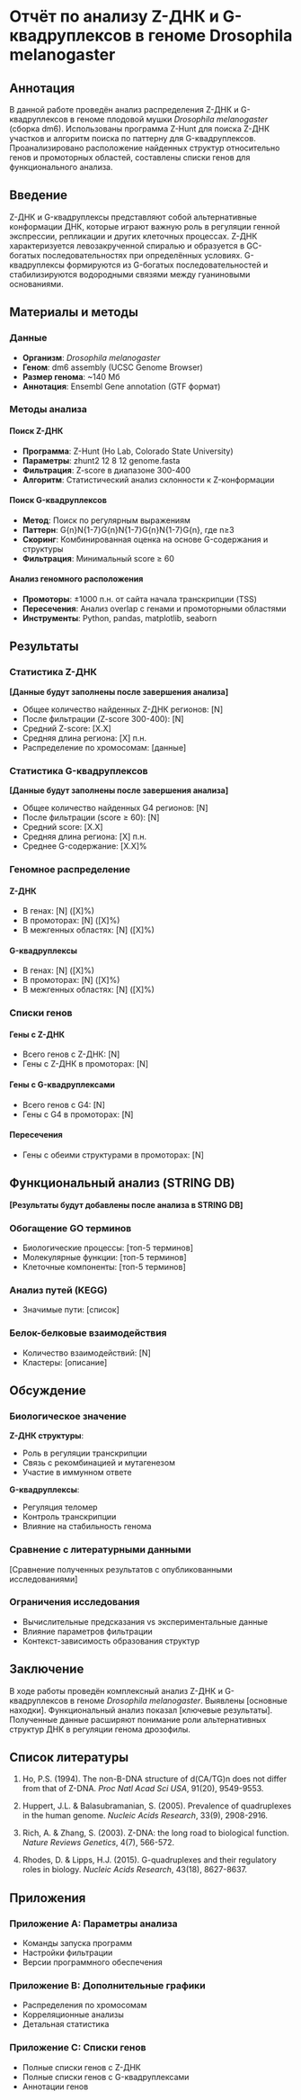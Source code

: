 # Отчёт по анализу Z-ДНК и G-квадруплексов в геноме Drosophila melanogaster

## Аннотация

В данной работе проведён анализ распределения Z-ДНК и G-квадруплексов в геноме плодовой мушки *Drosophila melanogaster* (сборка dm6). Использованы программа Z-Hunt для поиска Z-ДНК участков и алгоритм поиска по паттерну для G-квадруплексов. Проанализировано расположение найденных структур относительно генов и промоторных областей, составлены списки генов для функционального анализа.

## Введение

Z-ДНК и G-квадруплексы представляют собой альтернативные конформации ДНК, которые играют важную роль в регуляции генной экспрессии, репликации и других клеточных процессах. Z-ДНК характеризуется левозакрученной спиралью и образуется в GC-богатых последовательностях при определённых условиях. G-квадруплексы формируются из G-богатых последовательностей и стабилизируются водородными связями между гуаниновыми основаниями.

## Материалы и методы

### Данные
- **Организм**: *Drosophila melanogaster*
- **Геном**: dm6 assembly (UCSC Genome Browser)
- **Размер генома**: ~140 Мб
- **Аннотация**: Ensembl Gene annotation (GTF формат)

### Методы анализа

#### Поиск Z-ДНК
- **Программа**: Z-Hunt (Ho Lab, Colorado State University)
- **Параметры**: zhunt2 12 8 12 genome.fasta
- **Фильтрация**: Z-score в диапазоне 300-400
- **Алгоритм**: Статистический анализ склонности к Z-конформации

#### Поиск G-квадруплексов
- **Метод**: Поиск по регулярным выражениям
- **Паттерн**: G{n}N{1-7}G{n}N{1-7}G{n}N{1-7}G{n}, где n≥3
- **Скоринг**: Комбинированная оценка на основе G-содержания и структуры
- **Фильтрация**: Минимальный score ≥ 60

#### Анализ геномного расположения
- **Промоторы**: ±1000 п.н. от сайта начала транскрипции (TSS)
- **Пересечения**: Анализ overlap с генами и промоторными областями
- **Инструменты**: Python, pandas, matplotlib, seaborn

## Результаты

### Статистика Z-ДНК

**[Данные будут заполнены после завершения анализа]**

- Общее количество найденных Z-ДНК регионов: [N]
- После фильтрации (Z-score 300-400): [N]
- Средний Z-score: [X.X]
- Средняя длина региона: [X] п.н.
- Распределение по хромосомам: [данные]

### Статистика G-квадруплексов

**[Данные будут заполнены после завершения анализа]**

- Общее количество найденных G4 регионов: [N]
- После фильтрации (score ≥ 60): [N]
- Средний score: [X.X]
- Средняя длина региона: [X] п.н.
- Среднее G-содержание: [X.X]%

### Геномное распределение

#### Z-ДНК
- В генах: [N] ([X]%)
- В промоторах: [N] ([X]%)
- В межгенных областях: [N] ([X]%)

#### G-квадруплексы
- В генах: [N] ([X]%)
- В промоторах: [N] ([X]%)
- В межгенных областях: [N] ([X]%)

### Списки генов

#### Гены с Z-ДНК
- Всего генов с Z-ДНК: [N]
- Гены с Z-ДНК в промоторах: [N]

#### Гены с G-квадруплексами
- Всего генов с G4: [N]
- Гены с G4 в промоторах: [N]

#### Пересечения
- Гены с обеими структурами в промоторах: [N]

## Функциональный анализ (STRING DB)

**[Результаты будут добавлены после анализа в STRING DB]**

### Обогащение GO терминов
- Биологические процессы: [топ-5 терминов]
- Молекулярные функции: [топ-5 терминов]
- Клеточные компоненты: [топ-5 терминов]

### Анализ путей (KEGG)
- Значимые пути: [список]

### Белок-белковые взаимодействия
- Количество взаимодействий: [N]
- Кластеры: [описание]

## Обсуждение

### Биологическое значение

**Z-ДНК структуры**:
- Роль в регуляции транскрипции
- Связь с рекомбинацией и мутагенезом
- Участие в иммунном ответе

**G-квадруплексы**:
- Регуляция теломер
- Контроль транскрипции
- Влияние на стабильность генома

### Сравнение с литературными данными

[Сравнение полученных результатов с опубликованными исследованиями]

### Ограничения исследования

- Вычислительные предсказания vs экспериментальные данные
- Влияние параметров фильтрации
- Контекст-зависимость образования структур

## Заключение

В ходе работы проведён комплексный анализ Z-ДНК и G-квадруплексов в геноме *Drosophila melanogaster*. Выявлены [основные находки]. Функциональный анализ показал [ключевые результаты]. Полученные данные расширяют понимание роли альтернативных структур ДНК в регуляции генома дрозофилы.

## Список литературы

1. Ho, P.S. (1994). The non-B-DNA structure of d(CA/TG)n does not differ from that of Z-DNA. *Proc Natl Acad Sci USA*, 91(20), 9549-9553.

2. Huppert, J.L. & Balasubramanian, S. (2005). Prevalence of quadruplexes in the human genome. *Nucleic Acids Research*, 33(9), 2908-2916.

3. Rich, A. & Zhang, S. (2003). Z-DNA: the long road to biological function. *Nature Reviews Genetics*, 4(7), 566-572.

4. Rhodes, D. & Lipps, H.J. (2015). G-quadruplexes and their regulatory roles in biology. *Nucleic Acids Research*, 43(18), 8627-8637.

## Приложения

### Приложение A: Параметры анализа
- Команды запуска программ
- Настройки фильтрации
- Версии программного обеспечения

### Приложение B: Дополнительные графики
- Распределения по хромосомам
- Корреляционные анализы
- Детальная статистика

### Приложение C: Списки генов
- Полные списки генов с Z-ДНК
- Полные списки генов с G-квадруплексами
- Аннотации генов 